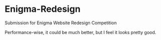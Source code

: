 # Enigma-Redesign
Submission for Enigma Website Redesign Competition

Performance-wise, it could be much better, but I feel it looks pretty good.
